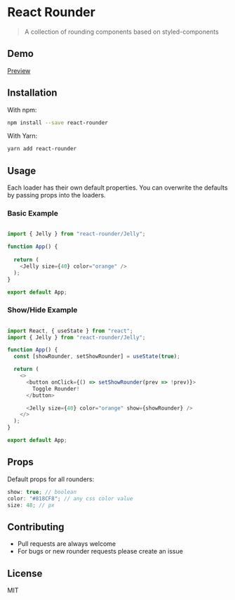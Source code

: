 # React Rounder

> A collection of rounding components based on styled-components


## Demo

[Preview](https://furkanmavili.github.io/react-rounder/)

## Installation

With npm:

```bash
npm install --save react-rounder
```

With Yarn:

```bash
yarn add react-rounder
```


## Usage

Each loader has their own default properties. You can overwrite the defaults by passing props into the loaders.



### Basic Example

```js

import { Jelly } from "react-rounder/Jelly";

function App() {
 
  return (
    <Jelly size={40} color="orange" />
  );
}

export default App;
```

### Show/Hide Example

```js

import React, { useState } from "react";
import { Jelly } from "react-rounder/Jelly";

function App() {
  const [showRounder, setShowRounder] = useState(true);

  return (
    <>
      <button onClick={() => setShowRounder(prev => !prev)}>
        Toggle Rounder!
      </button>

      <Jelly size={40} color="orange" show={showRounder} />
    </>
  );
}

export default App;
```


## Props

Default props for all rounders:

```js
show: true; // boolean
color: "#818CF8"; // any css color value
size: 48; // px 
```


##  Contributing

-   Pull requests are always welcome
-   For bugs or new rounder requests please create an issue 

## License

MIT
